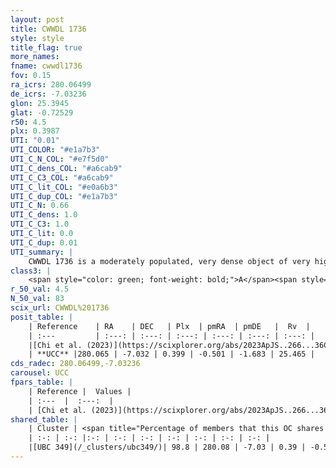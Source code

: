 ```yaml
---
layout: post
title: CWWDL 1736
style: style
title_flag: true
more_names: 
fname: cwwdl1736
fov: 0.15
ra_icrs: 280.06499
de_icrs: -7.03236
glon: 25.3945
glat: -0.72529
r50: 4.5
plx: 0.3987
UTI: "0.01"
UTI_COLOR: "#e1a7b3"
UTI_C_N_COL: "#e7f5d0"
UTI_C_dens_COL: "#a6cab9"
UTI_C_C3_COL: "#a6cab9"
UTI_C_lit_COL: "#e0a6b3"
UTI_C_dup_COL: "#e1a7b3"
UTI_C_N: 0.66
UTI_C_dens: 1.0
UTI_C_C3: 1.0
UTI_C_lit: 0.0
UTI_C_dup: 0.01
UTI_summary: |
    CWWDL 1736 is a moderately populated, very dense object of very high C3 quality. It was recently reported in the literature.<br><br><span style="color: #99180f; font-weight: bold;">Warning: </span>This is very likely a duplicate object, which shares a large percentage of members with at least one previously reported entry.
class3: |
    <span style="color: green; font-weight: bold;">A</span><span style="color: green; font-weight: bold;">A</span>
r_50_val: 4.5
N_50_val: 83
scix_url: CWWDL%201736
posit_table: |
    | Reference    | RA    | DEC   | Plx  | pmRA  | pmDE   |  Rv  |
    | :---         | :---: | :---: | :---: | :---: | :---: | :---: |
    |[Chi et al. (2023)](https://scixplorer.org/abs/2023ApJS..266...36C) | 280.055 | -7.056 | 0.377 | -0.444 | -1.709 | 26.665 |
    | **UCC** |280.065 | -7.032 | 0.399 | -0.501 | -1.683 | 25.465 | 
cds_radec: 280.06499,-7.03236
carousel: UCC
fpars_table: |
    | Reference |  Values |
    | :---  |  :---:  |
    | [Chi et al. (2023)](https://scixplorer.org/abs/2023ApJS..266...36C) | `logAge=7.88, Z=0.12` |
shared_table: |
    | Cluster | <span title="Percentage of members that this OC shares with the ones listed">%</span>   | RA   | DEC   | Plx   | pmRA  | pmDE  | Rv | UTI |
    | :-: | :-: |:-: | :-: | :-: | :-: | :-: | :-: | :-: |
    |[UBC 349](/_clusters/ubc349/)| 98.8 | 280.08 | -7.03 | 0.39 | -0.52 | -1.67 | 24.46 |0.76 |
---
```

